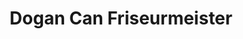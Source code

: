 ---
title: "Dogan Can Friseurmeister"
url: /preussisch-oldendorf/dogan-can-friseurmeister/
shop: Friseur
---